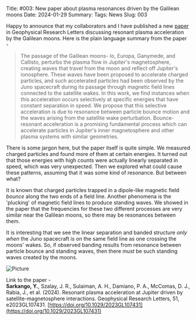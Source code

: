 Title: #003: New paper about plasma resonances driven by the Galilean moons
Date: 2024-01-29
Summary: 
Tags: News
Slug: 003

Happy to announce that my collaborators and I have published a new
 [paper](https://doi.org/10.1029/2023GL107431) in 
Geophysical Research Letters discussing resonant plasma acceleration by the 
Galilean moons. Here is the plain language summary from the paper - 

> The passage of the Galilean moons- Io, Europa, Ganymede, and Callisto, perturbs 
the plasma flow in Jupiter's magnetosphere, creating waves that travel from the 
moon and reflect off Jupiter's ionosphere. These waves have been proposed to 
accelerate charged particles, and such accelerated particles had been observed 
by the Juno spacecraft during its passage through magnetic field lines connected 
to the satellite wakes. In this work, we find instances when this acceleration 
occurs selectively at specific energies that have constant separation in speed. 
We propose that this selective acceleration is due to resonance between particle 
bounce motion and the waves arising from the satellite wake perturbation. 
Bounce-resonant acceleration is a promising fundamental process which can 
accelerate particles in Jupiter's inner magnetosphere and other plasma systems 
with similar geometries.

There is some jargon here, but the paper itself is quite simple. We measured
charged particles and found more of them at certain energies. It turned out that 
those energies with high counts were actually linearly separated in speed, which 
was very unexpected. Then we explored what could cause these patterns, assuming 
that it was some kind of resonance. But between what?

It is known that charged particles trapped in a dipole-like magnetic field 
*bounce* along the two ends of a field line. Another phenomena is the 'plucking'
of magnetic field lines to produce standing waves. We showed in the paper that 
the frequencies for these two different processes are very similar near the 
Galilean moons, so there may be resonances between them.

It is interesting that we see the linear separation and banded 
structure *only when* the Juno spacecraft is on the same field line as one 
crossing the moons' wakes. So, if observed banding results from resonance
between particle bounce and standing waves, then there *must* be such standing 
waves created by the moons.

<img src="{static}../images/blog3/FLR-moons.jpg" alt="Picture"/> 

Link to the paper -  
**Sarkango, Y.**, Szalay, J. R., Sulaiman, A. H., Damiano, P. A., McComas, D. J.,
 Rabia, J., et al. (2024). Resonant plasma acceleration at Jupiter driven by 
 satellite-magnetosphere interactions. Geophysical Research Letters, 51, 
 e2023GL107431. [https://doi.org/10.1029/2023GL107431](https://doi.org/10.1029/2023GL107431) 